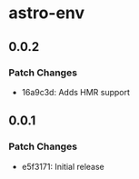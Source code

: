 # astro-env

## 0.0.2

### Patch Changes

- 16a9c3d: Adds HMR support

## 0.0.1

### Patch Changes

- e5f3171: Initial release
